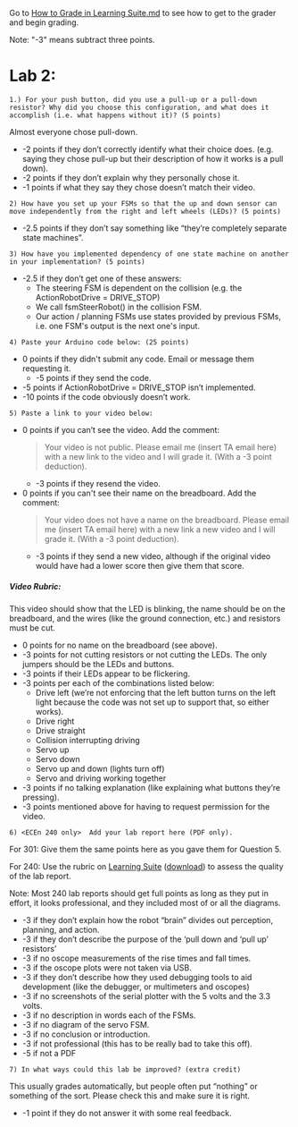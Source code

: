 Go to [How to Grade in Learning Suite.md](/resources/How-to-Grade-in-Learning-Suite.md) to see how to get to the grader and begin grading. 

Note: "-3" means subtract three points.

# Lab 2:

```1.) For your push button, did you use a pull-up or a pull-down resistor? Why did you choose this configuration, and what does it accomplish (i.e. what happens without it)? (5 points)```

Almost everyone chose pull-down.
- -2 points if they don’t correctly identify what their choice does. (e.g. saying they chose pull-up but their description of how it works is a pull down).
- -2 points if they don’t explain why they personally chose it.
- -1 points if what they say they chose doesn’t match their video.

```2) How have you set up your FSMs so that the up and down sensor can move independently from the right and left wheels (LEDs)? (5 points)```
- -2.5 points if they don’t say something like “they’re completely separate state machines”.

```3) How have you implemented dependency of one state machine on another in your implementation? (5 points)```
- -2.5 if they don’t get one of these answers:
  - The steering FSM is dependent on the collision (e.g. the ActionRobotDrive = DRIVE_STOP)
  - We call fsmSteerRobot() in the collision FSM.
  - Our action / planning FSMs use states provided by previous FSMs, i.e. one FSM's output is the next one's input. 

```4) Paste your Arduino code below: (25 points)```
- 0 points if they didn't submit any code. Email or message them requesting it.
  - -5 points if they send the code. 
- -5 points if ActionRobotDrive = DRIVE_STOP isn’t implemented.
- -10 points if the code obviously doesn’t work.

```5) Paste a link to your video below:```
- 0 points if you can’t see the video. Add the comment:
  > Your video is not public. Please email me (insert TA email here) with a new link to the video and I will grade it. (With a -3 point deduction).
  - -3 points if they resend the video.
- 0 points if you can't see their name on the breadboard. Add the comment:
  > Your video does not have a name on the breadboard. Please email me (insert TA email here) with a new link a new video and I will grade it. (With a -3 point deduction).
  - -3 points if they send a new video, although if the original video would have had a lower score then give them that score. 
##### Video Rubric:
This video should show that the LED is blinking, the name should be on the breadboard, and the wires (like the ground connection, etc.) and resistors must be cut.
- 0 points for no name on the breadboard (see above).
- -3 points for not cutting resistors or not cutting the LEDs. The only jumpers should be the LEDs and buttons.
- -3 points if their LEDs appear to be flickering.
- -3 points per each of the combinations listed below:
  - Drive left (we’re not enforcing that the left button turns on the left light because the code was not set up to support that, so either works).
  - Drive right 
  - Drive straight
  - Collision interrupting driving
  - Servo up
  - Servo down
  - Servo up and down (lights turn off)
  - Servo and driving working together
- -3 points if no talking explanation (like explaining what buttons they’re pressing).
- -3 points mentioned above for having to request permission for the video.

```6) <ECEn 240 only>  Add your lab report here (PDF only).```

For 301: Give them the same points here as you gave them for Question 5.

For 240: Use the rubric on [Learning Suite](https://learningsuite.byu.edu/.YoSI/cid-d8RgIfkKFPjI/student/pages/page/id-vIiK) ([download](https://learningsuite.byu.edu/plugins/Upload/fileDownload.php?fileId=ef461b1e-VYl2-sVTP-k6w8-Qn4514eda56c)) to assess the quality of the lab report. 

Note: Most 240 lab reports should get full points as long as they put in effort, it looks professional, and they included most of or all the diagrams. 
- -3 if they don’t explain how the robot “brain” divides out perception, planning, and action.
- -3 if they don’t describe the purpose of the ‘pull down and ‘pull up’ resistors’
- -3 if no oscope measurements of the rise times and fall times.
- -3 if the oscope plots were not taken via USB.
- -3 if they don’t describe how they used debugging tools to aid development (like the debugger, or multimeters and oscopes)
- -3 if no screenshots of the serial plotter with the 5 volts and the 3.3 volts.
- -3 if no description in words each of the FSMs.
- -3 if no diagram of the servo FSM.
- -3 if no conclusion or introduction.
- -3 if not professional (this has to be really bad to take this off).
- -5 if not a PDF

```7) In what ways could this lab be improved? (extra credit)```

This usually grades automatically, but people often put “nothing” or something of the sort. Please check this and make sure it is right.  
- -1 point if they do not answer it with some real feedback.
